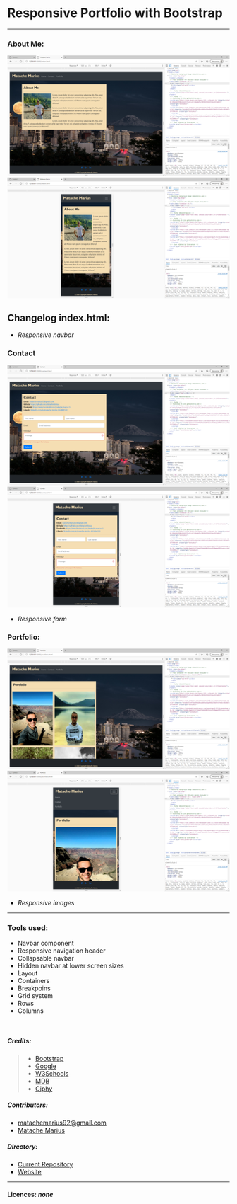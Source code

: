 # Responsive Portfolio with Bootstrap



___
### About Me:
![Home test <768px](./Assets/8.png)
![Home test <768px](./Assets/7.png)

## Changelog index.html:

* _Responsive navbar_

### Contact
![Home test <768px](./Assets/6.png)
![Home test <768px](./Assets/10.png)

* _Responsive form_

### Portfolio:
![Home test <768px](./Assets/9.png)
![Home test <768px](./Assets/11.png)


* _Responsive images_
---
### Tools used:
* Navbar component
* Responsive navigation header
* Collapsable navbar
* Hidden navbar at lower screen sizes
* Layout
* Containers
* Breakpoins
* Grid system
* Rows
* Columns

<br>




##### Credits:
>* [Bootstrap](https://getbootstrap.com/)
>* [Google](https://www.google.com/)
>* [W3Schools](https://www.w3schools.com/)
>* [MDB](https://mdbootstrap.com/)
>* [Giphy](https://giphy.com/)

##### Contributors:

* matachemarius92@gmail.com
* [Matache Marius](https://github.com/MatacheMarius)
##### Directory:
* [Current Repository](https://github.com/MatacheMarius/H2_Bootstrap_Portfolio)
* [Website](https://matachemarius.github.io/H2_Bootstrap_Portfolio/.)
---
#### Licences: **_none_**
